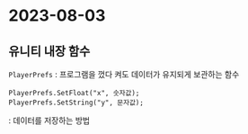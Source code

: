 # 2023-08-03

## 유니티 내장 함수

`PlayerPrefs` : 프로그램을 껐다 켜도 데이터가 유지되게 보관하는 함수

```
PlayerPrefs.SetFloat("x", 숫자값);
PlayerPrefs.SetString("y", 문자값);
```
: 데이터를 저장하는 방법
